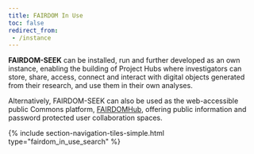```yaml
---
title: FAIRDOM In Use
toc: false
redirect_from: 
 - /instance
---
```


**FAIRDOM-SEEK**  can be installed, run and further developed as an own instance, enabling the building of Project Hubs where investigators can store, share, access, connect and interact with digital objects generated from their research, and use them in their own analyses.

Alternatively, FAIRDOM-SEEK can also be used as the web-accessible public Commons platform, [FAIRDOMHub](https://fairdomhub.org/), offering public information and password protected user collaboration spaces.

{% include section-navigation-tiles-simple.html type="fairdom_in_use_search" %}